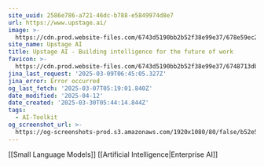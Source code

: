 ```yaml
---
site_uuid: 2586e786-a721-46dc-b788-e5849974d8e7
url: https://www.upstage.ai/
image: >-
  https://cdn.prod.website-files.com/6743d5190bb2b52f38e99e37/678e59ec2c46de320b8f4224_OG%20Upstage%20Console.jpg
site_name: Upstage AI
title: Upstage AI - Building intelligence for the future of work
favicon: >-
  https://cdn.prod.website-files.com/6743d5190bb2b52f38e99e37/6748713db65988aab4e2dbf7_G.WEB.svg
jina_last_request: '2025-03-09T06:45:05.327Z'
jina_error: Error occurred
og_last_fetch: '2025-03-07T05:19:01.840Z'
date_modified: '2025-04-12'
date_created: '2025-03-30T05:44:14.844Z'
tags:
  - AI-Toolkit
og_screenshot_url: >-
  https://og-screenshots-prod.s3.amazonaws.com/1920x1080/80/false/b52e585eef83b29a7f17a79b1984346e6badb3982c22e0b7575186ed347441dd.jpeg
---
```


































[[Small Language Models]]
[[Artificial Intelligence|Enterprise AI]]
